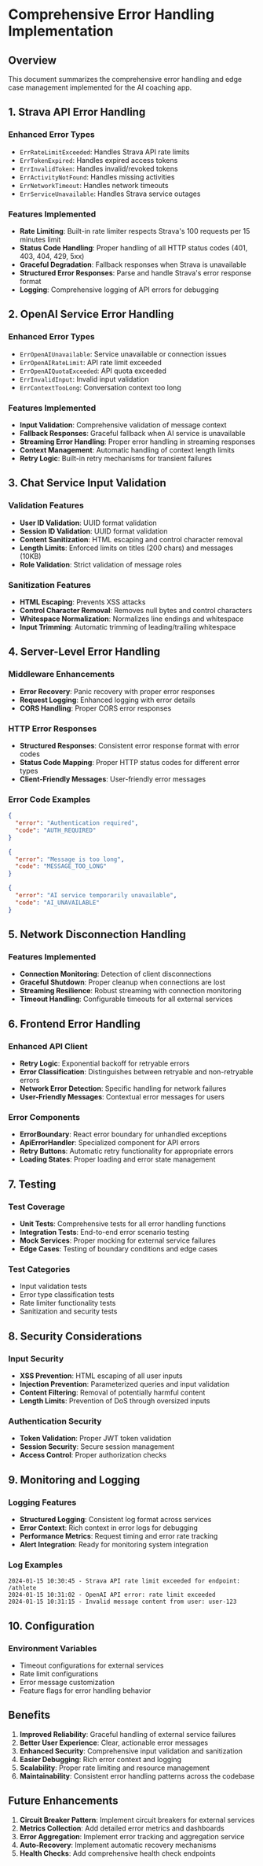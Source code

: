 # Comprehensive Error Handling Implementation

## Overview
This document summarizes the comprehensive error handling and edge case management implemented for the AI coaching app.

## 1. Strava API Error Handling

### Enhanced Error Types
- `ErrRateLimitExceeded`: Handles Strava API rate limits
- `ErrTokenExpired`: Handles expired access tokens
- `ErrInvalidToken`: Handles invalid/revoked tokens
- `ErrActivityNotFound`: Handles missing activities
- `ErrNetworkTimeout`: Handles network timeouts
- `ErrServiceUnavailable`: Handles Strava service outages

### Features Implemented
- **Rate Limiting**: Built-in rate limiter respects Strava's 100 requests per 15 minutes limit
- **Status Code Handling**: Proper handling of all HTTP status codes (401, 403, 404, 429, 5xx)
- **Graceful Degradation**: Fallback responses when Strava is unavailable
- **Structured Error Responses**: Parse and handle Strava's error response format
- **Logging**: Comprehensive logging of API errors for debugging

## 2. OpenAI Service Error Handling

### Enhanced Error Types
- `ErrOpenAIUnavailable`: Service unavailable or connection issues
- `ErrOpenAIRateLimit`: API rate limit exceeded
- `ErrOpenAIQuotaExceeded`: API quota exceeded
- `ErrInvalidInput`: Invalid input validation
- `ErrContextTooLong`: Conversation context too long

### Features Implemented
- **Input Validation**: Comprehensive validation of message context
- **Fallback Responses**: Graceful fallback when AI service is unavailable
- **Streaming Error Handling**: Proper error handling in streaming responses
- **Context Management**: Automatic handling of context length limits
- **Retry Logic**: Built-in retry mechanisms for transient failures

## 3. Chat Service Input Validation

### Validation Features
- **User ID Validation**: UUID format validation
- **Session ID Validation**: UUID format validation
- **Content Sanitization**: HTML escaping and control character removal
- **Length Limits**: Enforced limits on titles (200 chars) and messages (10KB)
- **Role Validation**: Strict validation of message roles

### Sanitization Features
- **HTML Escaping**: Prevents XSS attacks
- **Control Character Removal**: Removes null bytes and control characters
- **Whitespace Normalization**: Normalizes line endings and whitespace
- **Input Trimming**: Automatic trimming of leading/trailing whitespace

## 4. Server-Level Error Handling

### Middleware Enhancements
- **Error Recovery**: Panic recovery with proper error responses
- **Request Logging**: Enhanced logging with error details
- **CORS Handling**: Proper CORS error responses

### HTTP Error Responses
- **Structured Responses**: Consistent error response format with error codes
- **Status Code Mapping**: Proper HTTP status codes for different error types
- **Client-Friendly Messages**: User-friendly error messages

### Error Code Examples
```json
{
  "error": "Authentication required",
  "code": "AUTH_REQUIRED"
}

{
  "error": "Message is too long",
  "code": "MESSAGE_TOO_LONG"
}

{
  "error": "AI service temporarily unavailable",
  "code": "AI_UNAVAILABLE"
}
```

## 5. Network Disconnection Handling

### Features Implemented
- **Connection Monitoring**: Detection of client disconnections
- **Graceful Shutdown**: Proper cleanup when connections are lost
- **Streaming Resilience**: Robust streaming with connection monitoring
- **Timeout Handling**: Configurable timeouts for all external services

## 6. Frontend Error Handling

### Enhanced API Client
- **Retry Logic**: Exponential backoff for retryable errors
- **Error Classification**: Distinguishes between retryable and non-retryable errors
- **Network Error Detection**: Specific handling for network failures
- **User-Friendly Messages**: Contextual error messages for users

### Error Components
- **ErrorBoundary**: React error boundary for unhandled exceptions
- **ApiErrorHandler**: Specialized component for API errors
- **Retry Buttons**: Automatic retry functionality for appropriate errors
- **Loading States**: Proper loading and error state management

## 7. Testing

### Test Coverage
- **Unit Tests**: Comprehensive tests for all error handling functions
- **Integration Tests**: End-to-end error scenario testing
- **Mock Services**: Proper mocking for external service failures
- **Edge Cases**: Testing of boundary conditions and edge cases

### Test Categories
- Input validation tests
- Error type classification tests
- Rate limiter functionality tests
- Sanitization and security tests

## 8. Security Considerations

### Input Security
- **XSS Prevention**: HTML escaping of all user inputs
- **Injection Prevention**: Parameterized queries and input validation
- **Content Filtering**: Removal of potentially harmful content
- **Length Limits**: Prevention of DoS through oversized inputs

### Authentication Security
- **Token Validation**: Proper JWT token validation
- **Session Security**: Secure session management
- **Access Control**: Proper authorization checks

## 9. Monitoring and Logging

### Logging Features
- **Structured Logging**: Consistent log format across services
- **Error Context**: Rich context in error logs for debugging
- **Performance Metrics**: Request timing and error rate tracking
- **Alert Integration**: Ready for monitoring system integration

### Log Examples
```
2024-01-15 10:30:45 - Strava API rate limit exceeded for endpoint: /athlete
2024-01-15 10:31:02 - OpenAI API error: rate limit exceeded
2024-01-15 10:31:15 - Invalid message content from user: user-123
```

## 10. Configuration

### Environment Variables
- Timeout configurations for external services
- Rate limit configurations
- Error message customization
- Feature flags for error handling behavior

## Benefits

1. **Improved Reliability**: Graceful handling of external service failures
2. **Better User Experience**: Clear, actionable error messages
3. **Enhanced Security**: Comprehensive input validation and sanitization
4. **Easier Debugging**: Rich error context and logging
5. **Scalability**: Proper rate limiting and resource management
6. **Maintainability**: Consistent error handling patterns across the codebase

## Future Enhancements

1. **Circuit Breaker Pattern**: Implement circuit breakers for external services
2. **Metrics Collection**: Add detailed error metrics and dashboards
3. **Error Aggregation**: Implement error tracking and aggregation service
4. **Auto-Recovery**: Implement automatic recovery mechanisms
5. **Health Checks**: Add comprehensive health check endpoints